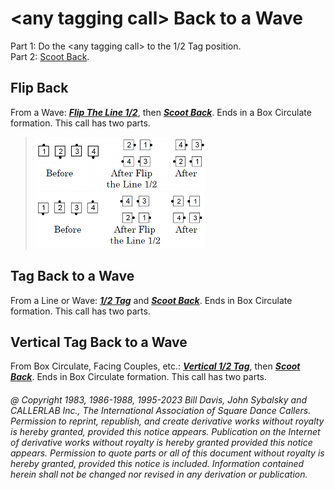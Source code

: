 
# \<any tagging call> Back to a Wave

Part 1: Do the \<any tagging call> to the 1/2 Tag position.  
Part 2: [Scoot Back](../ms/scoot_back.md).

## Flip Back 
From a Wave:
***[Flip The Line 1/2](flip_the_line.md)***, then
***[Scoot Back](../ms/scoot_back.md)***.
Ends in a Box Circulate formation. This call has two parts.

> 
> ![alt](flip_back_1.png)  
> ![alt](flip_back_2.png)
> 

## Tag Back to a Wave
From a Line or Wave:
***[1/2 Tag](../ms/tag.md)*** and
***[Scoot Back](../ms/scoot_back.md)***.
Ends in Box Circulate formation.
This call has two parts.

## Vertical Tag Back to a Wave 
From Box Circulate, Facing Couples, etc.:
***[Vertical 1/2 Tag](vertical_tag.md)***,
then ***[Scoot Back](../ms/scoot_back.md)***.
Ends in Box Circulate formation. This call has two parts.

###### @ Copyright 1983, 1986-1988, 1995-2023 Bill Davis, John Sybalsky and CALLERLAB Inc., The International Association of Square Dance Callers. Permission to reprint, republish, and create derivative works without royalty is hereby granted, provided this notice appears. Publication on the Internet of derivative works without royalty is hereby granted provided this notice appears. Permission to quote parts or all of this document without royalty is hereby granted, provided this notice is included. Information contained herein shall not be changed nor revised in any derivation or publication.

<!-- Parts
FlipBack1
FlipBack2
TagBacktoaWave1
TagBacktoaWave2
VerticalTagBacktoaWave1
VerticalTagBacktoaWave2
-->